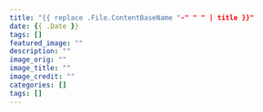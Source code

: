 ```yaml
---
title: "{{ replace .File.ContentBaseName "-" " " | title }}"
date: {{ .Date }}
tags: []
featured_image: ""
description: ""
image_orig: ""
image_title: ""
image_credit: ""
categories: []
tags: []
---
```

